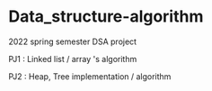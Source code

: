 # Data_structure-algorithm

2022 spring semester DSA project

PJ1 : Linked list / array 's algorithm

PJ2 : Heap, Tree implementation / algorithm
